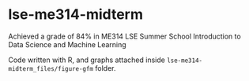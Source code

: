 # lse-me314-midterm
Achieved a grade of 84% in ME314 LSE Summer School Introduction to Data Science and Machine Learning

Code written with R, and graphs attached inside `lse-me314-midterm_files/figure-gfm` folder.